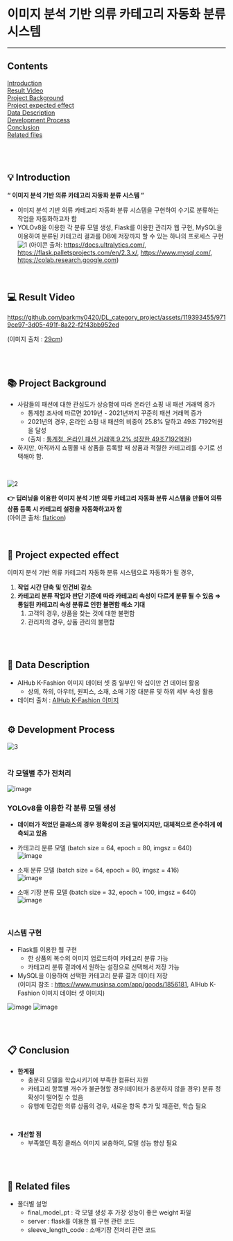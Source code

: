 # 이미지 분석 기반 의류 카테고리 자동화 분류 시스템
---
## Contents
[Introduction](#💡-Introduction)   
[Result Video](#💻-Result-Video)   
[Project Background](#📚-Project-Background)   
[Project expected effect](#🙂-Project-expected-effect)   
[Data Description](#📒-Data-Description)   
[Development Process](#⚙-Development-Process)   
[Conclusion](#📋-Conclusion)   
[Related files](#📂-Related-files)

<br><br>


## 💡 Introduction
**“ 이미지 분석 기반 의류 카테고리 자동화 분류 시스템 ”**   
- 이미지 분석 기반 의류 카테고리 자동화 분류 시스템을 구현하여 수기로 분류하는 작업을 자동화하고자 함   
- YOLOv8을 이용한 각 분류 모델 생성, Flask를 이용한 관리자 웹 구현, MySQL을 이용하여 분류된 카테고리 결과를 DB에 저장까지 할 수 있는 하나의 프로세스 구현   
![1](https://github.com/parkmy0420/DL_category_project/assets/119393455/14728653-75cb-4a38-b287-2d7ea4bd45c4)
(아이콘 출처: https://docs.ultralytics.com/, https://flask.palletsprojects.com/en/2.3.x/, https://www.mysql.com/, https://colab.research.google.com)   
<br><br>

## 💻 Result Video
https://github.com/parkmy0420/DL_category_project/assets/119393455/9719ce97-3d05-491f-8a22-f2f43bb952ed

(이미지 출처 : [29cm](https://www.29cm.co.kr/home/))

<br><br>

## 📚 Project Background
- 사람들의 패션에 대한 관심도가 상승함에 따라 온라인 쇼핑 내 패션 거래액 증가
    - 통계청 조사에 따르면 2019년 - 2021년까지 꾸준히 패션 거래액 증가
    - 2021년의 경우, 온라인 쇼핑 내 패션의 비중이 25.8% 달하고 49조 7192억원을 달성
    - (출처 : [통계청, 온라인 패션 거래액 9.2% 성장한 49조7192억원](http://www.ktnews.com/news/articleView.html?idxno=122454))
- 하지만, 아직까지 쇼핑몰 내 상품을 등록할 때 상품과 적절한 카테고리를 수기로 선택해야 함.
<br>

![2](https://github.com/parkmy0420/DL_category_project/assets/119393455/54f7d407-8eb8-4aa6-8a9b-3cb972e2d61f)   

**👉 딥러닝을 이용한 이미지 분석 기반 의류 카테고리 자동화 분류 시스템을 만들어 의류 상품 등록 시 카테고리 설정을 자동화하고자 함**   
(아이콘 출처: [flaticon](https://www.flaticon.com/))   
<br><br>

## 🙂 Project expected effect
이미지 분석 기반 의류 카테고리 자동화 분류 시스템으로 자동화가 될 경우,

1. **작업 시간 단축 및 인건비 감소**
2. **카테고리 분류 작업자 판단 기준에 따라 카테고리 속성이 다르게 분류 될 수 있음 ⇒ 통일된 카테고리 속성 분류로 인한 불편함 해소 기대**
    1. 고객의 경우, 상품을 찾는 것에 대한 불편함
    2. 관리자의 경우, 상품 관리의 불편함

<br><br>

## 📒 Data Description
- AIHub K-Fashion 이미지 데이터 셋 중 일부인 약 십이만 건 데이터 활용
  - 상의, 하의, 아우터, 원피스, 소재, 소매 기장 대분류 및 하위 세부 속성 활용
- 데이터 출처 : [AIHub K-Fashion 이미지](https://www.aihub.or.kr/aihubdata/data/view.do?currMenu=&topMenu=&aihubDataSe=realm&dataSetSn=51)
<br><br>

## ⚙ Development Process
![3](https://github.com/parkmy0420/DL_category_project/assets/119393455/1485d975-c0e3-4df2-9086-86d2d7256a71)    
<br>

### 각 모델별 추가 전처리
![image](https://github.com/parkmy0420/DL_category_project/assets/119393455/4061d2d6-caf9-4e00-abde-a4ff4b5fd617)
<br>

### YOLOv8을 이용한 각 분류 모델 생성

- **데이터가 적었던 클래스의 경우 정확성이 조금 떨어지지만, 대체적으로 준수하게 예측되고 있음**   
- 카테고리 분류 모델 (batch size = 64, epoch = 80, imgsz = 640)   
![image](https://github.com/parkmy0420/DL_category_project/assets/119393455/a8938b84-afdd-4166-9a5b-822cc66a1974)

- 소재 분류 모델 (batch size = 64, epoch = 80, imgsz = 416)   
![image](https://github.com/parkmy0420/DL_category_project/assets/119393455/71b76a58-aa45-497c-b735-f5ed94f57b3f)

- 소매 기장 분류 모델 (batch size = 32, epoch = 100, imgsz = 640)   
![image](https://github.com/parkmy0420/DL_category_project/assets/119393455/2037d749-a2ea-4505-b70a-84a5f39761ff)

<br>

### 시스템 구현
- Flask를 이용한 웹 구현   
    - 한 상품의 복수의 이미지 업로드하여 카테고리 분류 가능   
    - 카테고리 분류 결과에서 원하는 설정으로 선택해서 저장 가능   
- MySQL을 이용하여 선택한 카테고리 분류 결과 데이터 저장   
(이미지 참조 : https://www.musinsa.com/app/goods/1856181, AIHub K-Fashion 이미지 데이터 셋 이미지)   

![image](https://github.com/parkmy0420/DL_category_project/assets/119393455/ebe240ea-877b-4ce1-a2db-c75cab0e6082)
![image](https://github.com/parkmy0420/DL_category_project/assets/119393455/d74ef708-c3c6-40f6-8423-421d1fa338e3)

<br><br>

## 📋 Conclusion
- **한계점**
    - 충분히 모델을 학습시키기에 부족한 컴퓨터 자원
    - 카테고리 항목별 개수가 불균형할 경우(데이터가 충분하지 않을 경우)
    분류 정확성이 떨어질 수 있음
    - 유행에 민감한 의류 상품의 경우, 새로운 항목 추가 및 재훈련, 학습 필요
<br>

- **개선할 점**
  - 부족했던 특정 클래스 이미지 보충하여, 모델 성능 향상 필요

<br><br>

## 📂 Related files
- 폴더별 설명
  - final_model_pt : 각 모델 생성 후 가장 성능이 좋은 weight 파일   
  - server : flask를 이용한 웹 구현 관련 코드
  - sleeve_length_code : 소매기장 전처리 관련 코드

